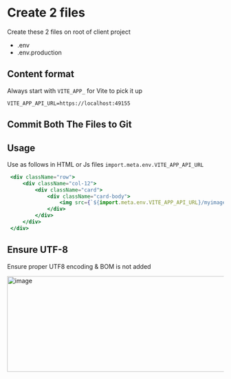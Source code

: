 # Create 2 files
Create these 2 files on root of client project

- .env
- .env.production

## Content format
Always start with `VITE_APP_` for Vite to pick it up

```env
VITE_APP_API_URL=https://localhost:49155
```

## Commit Both The Files to Git

## Usage
Use as follows in HTML or Js files `import.meta.env.VITE_APP_API_URL`
```jsx
 <div className="row">
     <div className="col-12">
         <div className="card">
             <div className="card-body">
                 <img src={`${import.meta.env.VITE_APP_API_URL}/myimage.png`}/>
             </div>
         </div>
     </div>
 </div>
```

## Ensure UTF-8
Ensure proper UTF8 encoding & BOM is not added

<img width="757" height="222" alt="image" src="https://github.com/user-attachments/assets/89646c66-977d-4524-b328-cb1bcd60fe99" />
